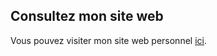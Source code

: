 

## Consultez mon site web

Vous pouvez visiter mon site web personnel [ici](https://salaheddine-ait-el-mahjoub.github.io/).

